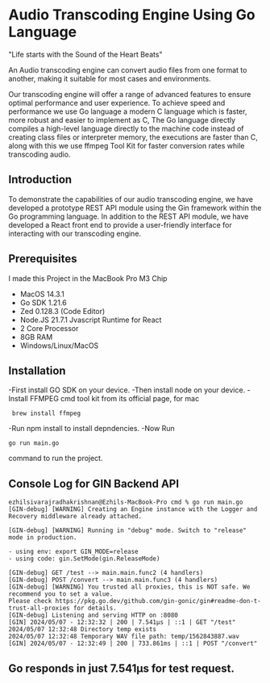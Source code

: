 # Audio Transcoding Engine Using Go Language

"Life starts with the Sound of the Heart Beats"

An Audio transcoding engine can convert audio files from one format to another,
making it suitable for most cases and environments.

Our transcoding engine will offer a range of advanced features to ensure
optimal performance and user experience. To achieve speed and performance we
use Go language a modern C language which is faster, more robust and easier to
implement as C, The Go language directly compiles a high-level language
directly to the machine code instead of creating class files or interpreter
memory, the executions are faster than C, along with this we use ffmpeg Tool
Kit for faster conversion rates while transcoding audio.

## Introduction

To demonstrate the capabilities of our audio transcoding engine, we have
developed a prototype REST API module using the Gin framework within the Go
programming language.
In addition to the REST API module, we have developed a React front end to
provide a user-friendly interface for interacting with our transcoding engine.

## Prerequisites

I made this Project in the MacBook Pro M3 Chip

- MacOS 14.3.1
- Go SDK 1.21.6
- Zed 0.128.3 (Code Editor)
- Node.JS 21.7.1 Jvascript Runtime for React
- 2 Core Processor
- 8GB RAM
- Windows/Linux/MacOS

## Installation

-First install GO SDK on your device.
-Then install node on your device.
-Install FFMPEG cmd tool kit from its official page,
for mac

     brew install ffmpeg

-Run 
    npm install 
to install depndencies.
-Now Run 

    go run main.go
    
command to run the project.

## Console Log for GIN Backend API

```
ezhilsivarajradhakrishnan@Ezhils-MacBook-Pro cmd % go run main.go
[GIN-debug] [WARNING] Creating an Engine instance with the Logger and Recovery middleware already attached.

[GIN-debug] [WARNING] Running in "debug" mode. Switch to "release" mode in production.

- using env: export GIN_MODE=release
- using code: gin.SetMode(gin.ReleaseMode)

[GIN-debug] GET /test --> main.main.func2 (4 handlers)
[GIN-debug] POST /convert --> main.main.func3 (4 handlers)
[GIN-debug] [WARNING] You trusted all proxies, this is NOT safe. We recommend you to set a value.
Please check https://pkg.go.dev/github.com/gin-gonic/gin#readme-don-t-trust-all-proxies for details.
[GIN-debug] Listening and serving HTTP on :8080
[GIN] 2024/05/07 - 12:32:32 | 200 | 7.541µs | ::1 | GET "/test"
2024/05/07 12:32:48 Directory temp exists
2024/05/07 12:32:48 Temporary WAV file path: temp/1562843887.wav
[GIN] 2024/05/07 - 12:32:49 | 200 | 733.861ms | ::1 | POST "/convert"

```

## Go responds in just 7.541µs for test request.
